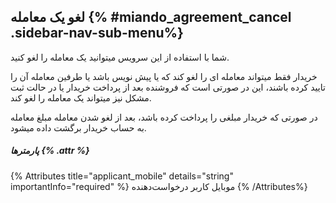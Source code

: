 ## لغو یک معامله   {% #miando_agreement_cancel .sidebar-nav-sub-menu%}
شما با استفاده از این سرویس میتوانید یک معامله را لغو کنید.

خریدار فقط میتواند معامله ای را لغو کند که یا پیش نویس باشد یا طرفین معامله آن را تایید کرده باشند، این در صورتی است که فروشنده بعد از پرداخت خریدار یا در حالت ثبت مشکل نیز میتواند یک معامله را لغو کند.

در صورتی که خریدار مبلغی را پرداخت کرده باشد، بعد از لغو شدن معامله مبلغ معامله به حساب خریدار برگشت داده میشود.
##### پارمترها {% .attr %}

 {% Attributes title="applicant_mobile" details="string" importantInfo="required" %}
  موبایل کاربر درخواست‌دهنده
  {% /Attributes%}

